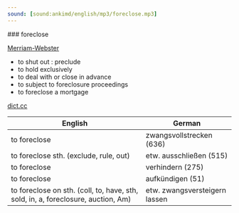 ```yaml
---
sound: [sound:ankimd/english/mp3/foreclose.mp3]
---
```


\### foreclose

[Merriam-Webster](https://www.merriam-webster.com/dictionary/foreclose)

- to shut out : preclude
- to hold exclusively
- to deal with or close in advance
- to subject to foreclosure proceedings
- to foreclose a mortgage

[dict.cc](https://www.dict.cc/foreclose)

| English        | German       |
| -------------- | ------------ |
| to foreclose | zwangsvollstrecken (636) |
| to foreclose sth. (exclude, rule, out) | etw. ausschließen (515) |
| to foreclose | verhindern (275) |
| to foreclose | aufkündigen (51) |
| to foreclose on sth. (coll, to, have, sth, sold, in, a, foreclosure, auction, Am) | etw. zwangsversteigern lassen |
